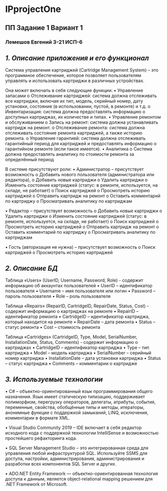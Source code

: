 # IPprojectOne
## ПП Задание 1 Вариант 1
### Лемешов Евгений 3-21 ИСП-6

## *1. Описание приложения и его функционал*

Система управления картриджей (Cartridge Management System) – это программное обеспечение, которое позволяет пользователям управлять и использовать картриджи в различных устройствах.

Она может включать в себя следующие функции: 
•	Управление запасами
o	Отслеживание картриджей: система должна отслеживать все картриджи, включая их тип, модель, серийный номер, дату установки, состояние (в использовании, пустой, в ремонте) и т.д.
o	Инвентаризация: система должна предоставлять информацию о доступных картриджах, их количестве и типах.
•	Управление ремонтом и обслуживанием
o	Запись на ремонт: система должна устанавливать картридж на ремонт.
o	Отслеживание ремонта: система должна отслеживать состояние ремонта картриджей, а также историю ремонта.
o	Управление гарантией: система должна отслеживать гарантийный период для картриджей и предоставлять информацию о гарантийном ремонте (если такое имеется).
•	Аналитика
o	Система должна предоставлять аналитику по стоимости ремонта за определённый период

В системе присутствуют роли:
•	Администратор – присутствует возможность 
o	Добавить нового пользователя (администратора или редактора), 
o	Добавить новые картриджи
o	Удалить картриджи
o	Изменить состояние картриджей (статус: в ремонте, используется, на складе, не работает)
o	Поиск картриджей
o	Просмотреть историю картриджей
o	Отправить картридж на ремонт
o	Оставить комментарий по картриджу
o	Просматривать аналитику по картриджам

•	Редактор – присутствует возможность
o	Добавить новые картриджи
o	Удалить картриджи
o	Изменить состояние картриджей (статус: в ремонте, используется, на складе, не работает)
o	Поиск картриджей
o	Просмотреть историю картриджей
o	Отправить картридж на ремонт
o	Оставить комментарий по картриджу
o	Просматривать аналитику по картриджам

•	 Гость (авторизация не нужна) – присутствует возможность
o	Поиск картриджей
o	Просмотреть историю картриджей


## *2. Описание БД*

Таблица «Users» (UserID, Username, Password, Role) - содержит информацию об аккаунтах пользователей
•	UserID – идентификатор пользователя
•	Username – имя пользователя или логин
•	Password – пароль пользователя
•	Role – роль пользователя

Таблица «Repairs» (RepairID, CartridgeID, RepairDate, Status, Cost) - содержит информацию о картриджах на ремонте
•	RepairID – идентификатор ремонта
•	CartridgeID – идентификатор картриджа, который находится на ремонте
•	RepairDate – дата ремонта
•	Status – статус ремонта 
•	Cost – стоимость ремонта

Таблица «Cartridges» (CartridgeID, Type, Model, SerialNumber, InstallationDate, Status, Comments) - содержит информацию о картриджах
•	CartridgeID – идентификатор картриджа
•	Type – тип картриджа
•	Model – модель картриджа
•	SerialNumber – серийный номер картриджа
•	InstallationDate – дата установки картриджа
•	Status – статус картриджа 
•	Comments – комментарии о картридже


## *3. Используемые технологии*

• C# – объектно-ориентированный язык программирования общего назначения. Язык имеет статическую типизацию, поддерживает полиморфизм, перегрузку операторов, делегаты, атрибуты, события, переменные, свойства, обобщённые типы и методы, итераторы, анонимные функции с поддержкой замыканий, LINQ, исключения, комментарии в формате XML. 

• Visual Studio Community 2019 – IDE включает в себя редактор исходного кода с поддержкой технологии IntelliSense и возможностью простейшего рефакторинга кода. 

• SQL Server Management Studio – это интегрированная среда для управления любой инфраструктурой SQL. Используйте SSMS для доступа, настройки, администрирования, администрирования и разработки всех компонентов SQL Server и других. 

• ADO.NET Entity Framework — объектно-ориентированная технология доступа к данным, является object-relational mapping решением для .NET Framework от Microsoft.

